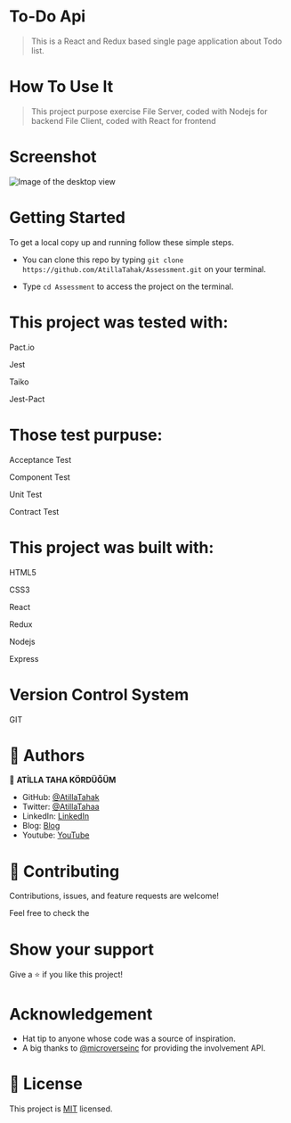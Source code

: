 # To-Do Api

> This is a React and Redux based single page application about Todo list.  
# How To Use It
> This project purpose exercise 
> File Server, coded with Nodejs for backend
> File Client, coded with React for frontend


# Screenshot

![Image of the desktop view](screenshot.png)

# Getting Started

To get a local copy up and running follow these simple steps.

- You can clone this repo by typing `git clone https://github.com/AtillaTahak/Assessment.git` on your terminal.

- Type `cd Assessment` to access the project on the terminal.
  

# This project was tested with:

Pact.io

Jest

Taiko

Jest-Pact

# Those test purpuse:

Acceptance Test

Component Test

Unit Test

Contract Test



# This project was built with:

HTML5

CSS3

React

Redux

Nodejs

Express


# Version Control System

GIT


# 👤 Authors


👤 **ATİLLA TAHA KÖRDÜĞÜM**

- GitHub: [@AtillaTahak](https://github.com/AtillaTahak)
- Twitter: [@AtillaTahaa](https://twitter.com/AtillaTahaa)
- LinkedIn: [LinkedIn](https://www.linkedin.com/in/atilla-taha-kördüğüm-a93702186/)
- Blog: [Blog](atillataha.blogspot.com)
- Youtube: [YouTube](https://www.youtube.com/channel/UCmoD0x4Z9vdG2PCsI5p8FYg)


# 🤝 Contributing

Contributions, issues, and feature requests are welcome!

Feel free to check the

# Show your support

Give a ⭐️ if you like this project!

# Acknowledgement
- Hat tip to anyone whose code was a source of inspiration.
- A big thanks to [@microverseinc](https://github.com/microverseinc) for providing the involvement API.

# 📝 License

This project is [MIT](./MIT.md) licensed.
